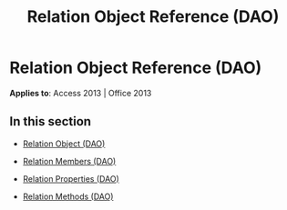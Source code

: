 ﻿---
title: Relation Object Reference (DAO)
TOCTitle: Relation Object
ms:assetid: 681098d1-53c1-4066-8680-44700c3ff72d
ms:mtpsurl: https://msdn.microsoft.com/en-us/library/Dn142315(v=office.15)
ms:contentKeyID: 52072793
ms.date: 09/18/2015
mtps_version: v=office.15
---

# Relation Object Reference (DAO)


**Applies to**: Access 2013 | Office 2013

## In this section

  - [Relation Object (DAO)](relation-object-dao.md)

  - [Relation Members (DAO)](relation-members-dao.md)

  - [Relation Properties (DAO)](relation-properties-dao.md)

  - [Relation Methods (DAO)](relation-methods-dao.md)

